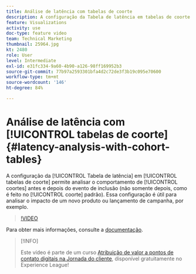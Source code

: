 ```yaml
---
title: Análise de latência com tabelas de coorte
description: A configuração da Tabela de latência em tabelas de coorte permite analisar o comportamento de coortes antes e depois do evento de inclusão (não somente depois, como é feito no coorte padrão). Essa configuração é útil para analisar o impacto de um novo produto ou lançamento de campanha, por exemplo.
feature: Visualizations
activity: use
doc-type: feature video
team: Technical Marketing
thumbnail: 25964.jpg
kt: 2480
role: User
level: Intermediate
exl-id: e31fc334-9a60-4b90-a126-98ff169952b3
source-git-commit: 77b97a2593301bfa4d2c72de3f3b19c095e70600
workflow-type: tm+mt
source-wordcount: '146'
ht-degree: 84%

---
```


# Análise de latência com [!UICONTROL tabelas de coorte] {#latency-analysis-with-cohort-tables}

A configuração da [!UICONTROL Tabela de latência] em [!UICONTROL tabelas de coorte] permite analisar o comportamento de [!UICONTROL coortes] antes e depois do evento de inclusão (não somente depois, como é feito no [!UICONTROL coorte] padrão). Essa configuração é útil para analisar o impacto de um novo produto ou lançamento de campanha, por exemplo.

>[!VIDEO](https://video.tv.adobe.com/v/25964/?quality=12)

Para obter mais informações, consulte a [documentação](https://experienceleague.adobe.com/docs/analytics/analyze/analysis-workspace/visualizations/cohort-table/cohort-analysis.html?lang=pt-BR).

>[!INFO]
>
> Este vídeo é parte de um curso [Atribuição de valor a pontos de contato digitais na Jornada do cliente](https://experienceleague.adobe.com/?recommended=Analytics-U-1-2020.2&amp;lang=pt-BR), disponível gratuitamente no Experience League!
